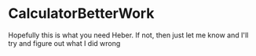 # CalculatorBetterWork

Hopefully this is what you need Heber. If not, then just let me know and I'll try and figure out what I did wrong
